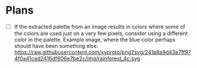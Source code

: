 # Plans

- [ ] If the extracted palette from an image results in colors where some of the colors are used just on a very few pixels, consider using a different color in the palette.
      Example image, where the blue color perhaps should have been something else: https://raw.githubusercontent.com/xyproto/png2svg/241a8a9d43e7ff974f0a41cad2416df606e7be2c/img/rainforest_4c.svg
